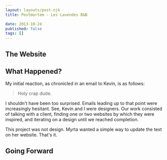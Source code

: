 ```yaml
---
layout: layouts/post.njk
title: Postmortem - Les Lavendes B&B

date: 2013-10-24
published: false
tags: []
---
```


## The Website



## What Happened?

My initial reaction, as chronicled in an email to Kevin, is as follows:

> Holy crap dude.

I shouldn't have been too surprised. Emails leading up to that point were increasingly hesitant. See, Kevin and I were designers. Our work consisted of talking with a client, finding one or two websites by which they were inspired, and iterating on a design until we reached completion.

This project was not design. Myrta wanted a simple way to update the text on her website. That's it.


## Going Forward

